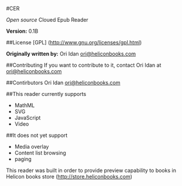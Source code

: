 #CER

_Open source_ Cloued Epub Reader

__Version:__ 0.1B

##License
[GPL] (http://www.gnu.org/licenses/gpl.html)

__Originally written by:__ Ori Idan <ori@heliconbooks.com>

##Contributing
If you want to contribute to it, contact Ori Idan at ori@heliconbooks.com

##Contirbutors
Ori Idan <ori@heliconbooks.com>


##This reader currently supports
* MathML
* SVG
* JavaScript
* Video

##It does not yet support
* Media overlay
* Content list browsing
* paging

This reader was built in order to provide preview capability to books in Helicon books store
(http://store.heliconbooks.com)


